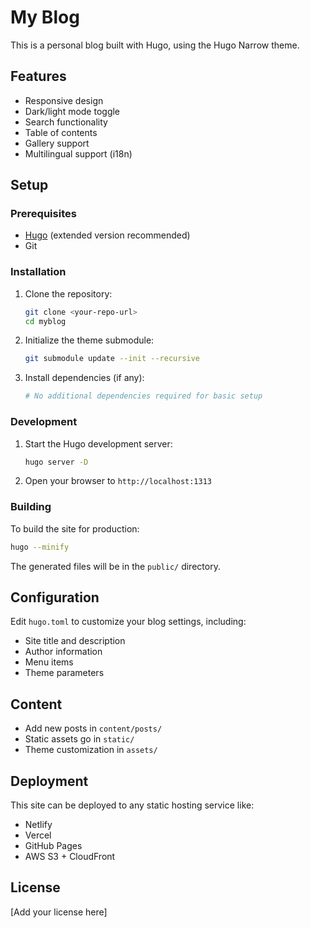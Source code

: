 # My Blog

This is a personal blog built with Hugo, using the Hugo Narrow theme.

## Features

- Responsive design
- Dark/light mode toggle
- Search functionality
- Table of contents
- Gallery support
- Multilingual support (i18n)

## Setup

### Prerequisites

- [Hugo](https://gohugo.io/getting-started/installing/) (extended version recommended)
- Git

### Installation

1. Clone the repository:
   ```bash
   git clone <your-repo-url>
   cd myblog
   ```

2. Initialize the theme submodule:
   ```bash
   git submodule update --init --recursive
   ```

3. Install dependencies (if any):
   ```bash
   # No additional dependencies required for basic setup
   ```

### Development

1. Start the Hugo development server:
   ```bash
   hugo server -D
   ```

2. Open your browser to `http://localhost:1313`

### Building

To build the site for production:

```bash
hugo --minify
```

The generated files will be in the `public/` directory.

## Configuration

Edit `hugo.toml` to customize your blog settings, including:
- Site title and description
- Author information
- Menu items
- Theme parameters

## Content

- Add new posts in `content/posts/`
- Static assets go in `static/`
- Theme customization in `assets/`

## Deployment

This site can be deployed to any static hosting service like:
- Netlify
- Vercel
- GitHub Pages
- AWS S3 + CloudFront

## License

[Add your license here]
